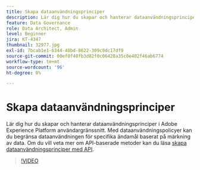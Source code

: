 ```yaml
---
title: Skapa dataanvändningsprinciper
description: Lär dig hur du skapar och hanterar dataanvändningsprinciper i Adobe Experience Platform användargränssnitt. Med dataanvändningspolicyer kan du begränsa dataanvändningen för specifika ändamål baserat på märkning av data.
feature: Data Governance
role: Data Architect, Admin
level: Beginner
jira: KT-4347
thumbnail: 32977.jpg
exl-id: 7bcab1e1-6344-48bd-8622-309c9dc17df9
source-git-commit: 00ef0f40fb3d82f0c06428a35c0e402f46ab6774
workflow-type: tm+mt
source-wordcount: '96'
ht-degree: 0%

---
```


# Skapa dataanvändningsprinciper

Lär dig hur du skapar och hanterar dataanvändningsprinciper i Adobe Experience Platform användargränssnitt. Med dataanvändningspolicyer kan du begränsa dataanvändningen för specifika ändamål baserat på märkning av data. Om du vill veta mer om API-baserade metoder kan du läsa [skapa dataanvändningsprinciper med API](https://experienceleague.adobe.com/docs/experience-platform/data-governance/policies/create.html).

>[!VIDEO](https://video.tv.adobe.com/v/32977?learn=on)